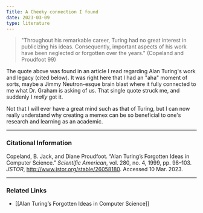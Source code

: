 ```yaml
---
Title: A Cheeky connection I found
date: 2023-03-09
type: literature
---
```


>"Throughout his remarkable career, Turing had no great interest in publicizing his ideas. Consequently, important aspects of his work have been neglected or forgotten over the years." (Copeland and Proudfoot 99)

The quote above was found in an article I read regarding Alan Turing's work and legacy (cited below). It was right here that I had an "aha" moment of sorts, maybe a Jimmy Neutron-esque brain blast where it fully connected to me what Dr. Graham is asking of us. That single quote struck me, and suddenly I *really* got it.

Not that I will ever have a great mind such as that of Turing, but I can now really understand why creating a memex can be so beneficial to one's research and learning as an academic. 

---
### Citational Information

Copeland, B. Jack, and Diane Proudfoot. “Alan Turing’s Forgotten Ideas in Computer Science.” _Scientific American_, vol. 280, no. 4, 1999, pp. 98–103. _JSTOR_, http://www.jstor.org/stable/26058180. Accessed 10 Mar. 2023.

---

### Related Links
- [[Alan Turing’s Forgotten Ideas in Computer Science]]
